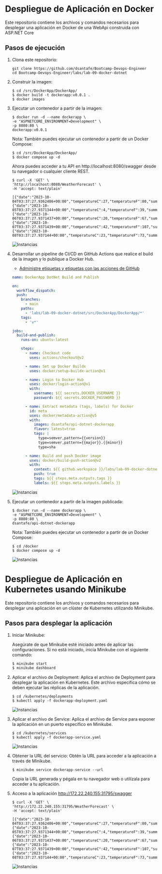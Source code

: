 ﻿# Despliegue de Aplicación en Docker

Este repositorio contiene los archivos y comandos necesarios para desplegar una aplicación en Docker de una WebApi construida con ASP.NET Core

## Pasos de ejecución

1. Clona este repositorio:
    ```shell
    git clone https://github.com/dsantafe/Bootcamp-Devops-Engineer
    cd Bootcamp-Devops-Engineer/labs/lab-09-docker-dotnet
    ```

2. Construir la imagen:
    ```shell
    $ cd /src/DockerApp/DockerApp/
    $ docker build -t dockerapp:v0.0.1 .
    $ docker images
    ```

3. Ejecutar un contenedor a partir de la imagen:
    ```shell
    $ docker run -d --name dockerapp \
    -e "ASPNETCORE_ENVIRONMENT=Development" \
    -p 8080:80 \
    dockerapp:v0.0.1
    ```

    Nota: También puedes ejecutar un contenedor a partir de un Docker Compose:
      ```shell
      $ cd /src/DockerApp/DockerApp/
      $ docker compose up -d
      ```    

    Ahora puedes acceder a tu API en http://localhost:8080/swagger desde tu navegador o cualquier cliente REST.
      ```shell
      $ curl -X 'GET' \
      'http://localhost:8080/WeatherForecast' \
      -H 'accept: text/plain'

      [{"date":"2023-10-04T03:37:27.9362486+00:00","temperatureC":27,"temperatureF":80,"summary":"Sweltering"},{"date":"2023-10-05T03:37:27.9371344+00:00","temperatureC":4,"temperatureF":39,"summary":"Chilly"},{"date":"2023-10-06T03:37:27.9371437+00:00","temperatureC":20,"temperatureF":67,"summary":"Chilly"},{"date":"2023-10-07T03:37:27.9371439+00:00","temperatureC":42,"temperatureF":107,"summary":"Freezing"},{"date":"2023-10-08T03:37:27.937144+00:00","temperatureC":23,"temperatureF":73,"summary":"Freezing"}]
      ```
      ![Instancias](./assets/dockerapp-swagger.png)

4. Desarrollar un pipeline de CI/CD en GitHub Actions que realice el build de la imagen y lo publique a Docker Hub.

    - [Administre etiquetas y etiquetas con las acciones de GitHub](https://docs.docker.com/build/ci/github-actions/manage-tags-labels/)
  
    ```yaml
    name: DockerApp DotNet Build and Publish

    on:
      workflow_dispatch:
      push:
        branches:
          - main    
        paths: 
          - 'labs/lab-09-docker-dotnet/src/DockerApp/DockerApp/*' 
        tags:
          - 'v*'

    jobs:
      build-and-publish:
        runs-on: ubuntu-latest

        steps:
          - name: Checkout code
            uses: actions/checkout@v2

          - name: Set up Docker Buildx
            uses: docker/setup-buildx-action@v1

          - name: Login to Docker Hub
            uses: docker/login-action@v1
            with:
              username: ${{ secrets.DOCKER_USERNAME }}
              password: ${{ secrets.DOCKER_PASSWORD }}

          - name: Extract metadata (tags, labels) for Docker
            id: meta
            uses: docker/metadata-action@v5
            with:
              images: dsantafe/api-dotnet-dockerapp
              flavor: latest=true
              tags: |
                type=semver,pattern={{version}}
                type=semver,pattern={{major}}.{{minor}}
                type=sha

          - name: Build and push Docker image
            uses: docker/build-push-action@v2
            with:
              context: ${{ github.workspace }}/labs/lab-09-docker-dotnet/src/DockerApp/DockerApp
              push: true
              tags: ${{ steps.meta.outputs.tags }}
              labels: ${{ steps.meta.outputs.labels }}

    ```


      ![Instancias](./assets/dockerapp-dockerhub.png)

5. Ejecutar un contenedor a partir de la imagen publicada:
    ```shell
    $ docker run -d --name dockerapp \
    -e "ASPNETCORE_ENVIRONMENT=Development" \
    -p 8080:80 \
    dsantafe/api-dotnet-dockerapp
    ```

    Nota: También puedes ejecutar un contenedor a partir de un Docker Compose:
      ```shell
      $ cd /docker
      $ docker compose up -d
      ```
      ![Instancias](./assets/dockerapp-docker.png)

# Despliegue de Aplicación en Kubernetes usando Minikube

Este repositorio contiene los archivos y comandos necesarios para desplegar una aplicación en un clúster de Kubernetes utilizando Minikube.

## Pasos para desplegar la aplicación

1. Iniciar Minikube:

   Asegúrate de que Minikube esté iniciado antes de aplicar las configuraciones. Si no está iniciado, inicia Minikube con el siguiente comando:
   ```bash
   $ minikube start
   $ minikube dashboard
   ```

2. Aplicar el archivo de Deployment:
Aplica el archivo de Deployment para desplegar la aplicación en Kubernetes. Este archivo especifica cómo se deben ejecutar las réplicas de la aplicación.
    ```shell
    $ cd /kubernetes/deployments
    $ kubectl apply -f dockerapp-deployment.yaml
    ```
    ![Instancias](./assets/dockerapp-service.png)

3. Aplicar el archivo de Service:
Aplica el archivo de Service para exponer la aplicación en un puerto específico en Minikube.
    ```shell
    $ cd /kubernetes/services
    $ kubectl apply -f dockerapp-service.yaml
    ```
    ![Instancias](./assets/dockerapp-deployment.png)

4. Obtener la URL del servicio:
Obtén la URL para acceder a la aplicación a través de Minikube.
    ```shell
    $ minikube service dockerapp-service --url
    ```

    Copia la URL generada y pégala en tu navegador web o utilízala para acceder a tu aplicación.

5. Acceso a la aplicación http://172.22.240.155:31795/swagger
    ```shell
    $ curl -X 'GET' \
    'http://172.22.240.155:31795/WeatherForecast' \
    -H 'accept: text/plain'

    [{"date":"2023-10-04T03:37:27.9362486+00:00","temperatureC":27,"temperatureF":80,"summary":"Sweltering"},{"date":"2023-10-05T03:37:27.9371344+00:00","temperatureC":4,"temperatureF":39,"summary":"Chilly"},{"date":"2023-10-06T03:37:27.9371437+00:00","temperatureC":20,"temperatureF":67,"summary":"Chilly"},{"date":"2023-10-07T03:37:27.9371439+00:00","temperatureC":42,"temperatureF":107,"summary":"Freezing"},{"date":"2023-10-08T03:37:27.937144+00:00","temperatureC":23,"temperatureF":73,"summary":"Freezing"}]
    ```
    ![Instancias](./assets/dockerapp-minikube.png)